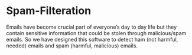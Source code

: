 # Spam-Filteration
Emails have become crucial part of everyone’s day to day life but they contain sensitive information that could be stolen through malicious/spam emails. So we have designed this software to detect ham (not harmful, needed) emails and spam (harmful, malicious) emails.

